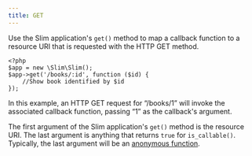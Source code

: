 ```yaml
---
title: GET
---
```

Use the Slim application's `get()` method to map a callback function to a resource URI that is requested with
the HTTP GET method.

    <?php
    $app = new \Slim\Slim();
    $app->get('/books/:id', function ($id) {
        //Show book identified by $id
    });

In this example, an HTTP GET request for “/books/1” will invoke the associated callback function, passing “1” as the
callback's argument.

The first argument of the Slim application's `get()` method is the resource URI. The last argument is anything that
returns `true` for `is_callable()`. Typically, the last argument will be an [anonymous function][anon-func].

[anon-func]: http://php.net/manual/en/functions.anonymous.php
